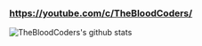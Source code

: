 ### https://youtube.com/c/TheBloodCoders/
![TheBloodCoders's github stats](https://github-readme-stats.vercel.app/api?username=thebloodcoders&show_icons=true&theme=radical)

<!--
**thebloodcoders/thebloodcoders** is a ✨ _special_ ✨ repository because its `README.md` (this file) appears on your GitHub profile.

Here are some ideas to get you started:

- 🔭 I’m currently working on ...
- 🌱 I’m currently learning ...
- 👯 I’m looking to collaborate on ...
- 🤔 I’m looking for help with ...
- 💬 Ask me about ...
- 📫 How to reach me: ...
- 😄 Pronouns: ...
- ⚡ Fun fact: ...
-->
